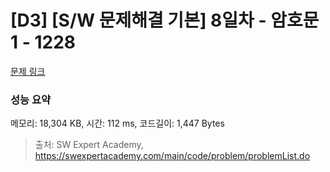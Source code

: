 # [D3] [S/W 문제해결 기본] 8일차 - 암호문1 - 1228 

[문제 링크](https://swexpertacademy.com/main/code/problem/problemDetail.do?contestProbId=AV14w-rKAHACFAYD) 

### 성능 요약

메모리: 18,304 KB, 시간: 112 ms, 코드길이: 1,447 Bytes



> 출처: SW Expert Academy, https://swexpertacademy.com/main/code/problem/problemList.do